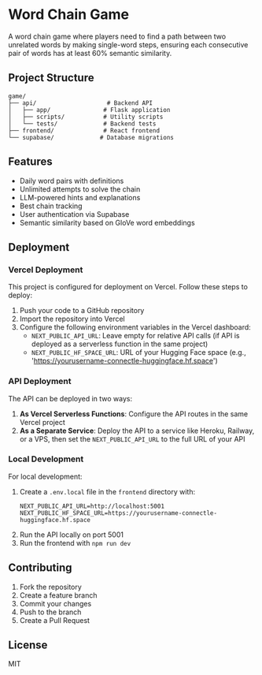 # Word Chain Game

A word chain game where players need to find a path between two unrelated words by making single-word steps, ensuring each consecutive pair of words has at least 60% semantic similarity.

## Project Structure

```
game/
├── api/                    # Backend API
│   ├── app/               # Flask application
│   ├── scripts/           # Utility scripts
│   └── tests/             # Backend tests
├── frontend/              # React frontend
└── supabase/             # Database migrations
```

## Features

- Daily word pairs with definitions
- Unlimited attempts to solve the chain
- LLM-powered hints and explanations
- Best chain tracking
- User authentication via Supabase
- Semantic similarity based on GloVe word embeddings

## Deployment

### Vercel Deployment

This project is configured for deployment on Vercel. Follow these steps to deploy:

1. Push your code to a GitHub repository
2. Import the repository into Vercel
3. Configure the following environment variables in the Vercel dashboard:
   - `NEXT_PUBLIC_API_URL`: Leave empty for relative API calls (if API is deployed as a serverless function in the same project)
   - `NEXT_PUBLIC_HF_SPACE_URL`: URL of your Hugging Face space (e.g., 'https://yourusername-connectle-huggingface.hf.space')

### API Deployment

The API can be deployed in two ways:

1. **As Vercel Serverless Functions**: Configure the API routes in the same Vercel project
2. **As a Separate Service**: Deploy the API to a service like Heroku, Railway, or a VPS, then set the `NEXT_PUBLIC_API_URL` to the full URL of your API

### Local Development

For local development:

1. Create a `.env.local` file in the `frontend` directory with:
   ```
   NEXT_PUBLIC_API_URL=http://localhost:5001
   NEXT_PUBLIC_HF_SPACE_URL=https://yourusername-connectle-huggingface.hf.space
   ```
2. Run the API locally on port 5001
3. Run the frontend with `npm run dev`

## Contributing

1. Fork the repository
2. Create a feature branch
3. Commit your changes
4. Push to the branch
5. Create a Pull Request

## License

MIT
